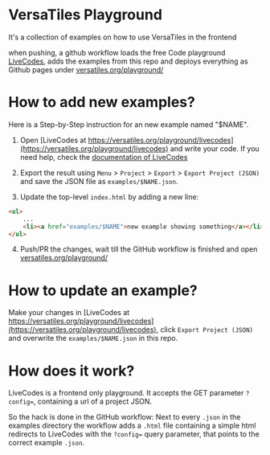 # VersaTiles Playground

It's a collection of examples on how to use VersaTiles in the frontend

when pushing, a github workflow loads the free Code playground [LiveCodes](https://github.com/live-codes/livecodes), adds the examples from this repo and deploys everything as Github pages under [versatiles.org/playground/](https://versatiles.org/playground/)

# How to add new examples?

Here is a Step-by-Step instruction for an new example named "$NAME".

1. Open [LiveCodes at https://versatiles.org/playground/livecodes](https://versatiles.org/playground/livecodes) and write your code. If you need help, check the [documentation of LiveCodes](https://livecodes.io/docs/features/)

2. Export the result using `Menu` > `Project` > `Export` > `Export Project (JSON)` and save the JSON file as `examples/$NAME.json`.

3. Update the top-level `index.html` by adding a new line:
```html
<ul>
	...
	<li><a href="examples/$NAME">new example showing something</a></li>
</ul>
```

4. Push/PR the changes, wait till the GitHub workflow is finished and open [versatiles.org/playground/](https://versatiles.org/playground/)

# How to update an example?

Make your changes in [LiveCodes at https://versatiles.org/playground/livecodes](https://versatiles.org/playground/livecodes), click `Export Project (JSON)` and overwrite the `examples/$NAME.json` in this repo.

# How does it work?

LiveCodes is a frontend only playground. It accepts the GET parameter `?config=`, containing a url of a project JSON.

So the hack is done in the GitHub workflow: Next to every `.json` in the examples directory the workflow adds a `.html` file containing a simple html redirects to LiveCodes with the `?config=` query parameter, that points to the correct example `.json`.

